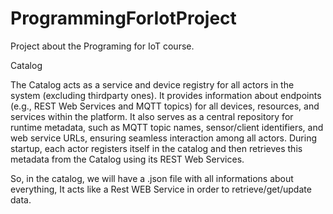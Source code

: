 # ProgrammingForIotProject

Project about the Programing for IoT course.

Catalog

The Catalog acts as a service and device registry for all actors in the system (excluding thirdparty ones). It provides information about endpoints (e.g., REST Web Services and MQTT
topics) for all devices, resources, and services within the platform. It also serves as a central
repository for runtime metadata, such as MQTT topic names, sensor/client identifiers, and
web service URLs, ensuring seamless interaction among all actors. During startup, each
actor registers itself in the catalog and then retrieves this metadata from the Catalog using
its REST Web Services.

So, in the catalog, we will have a .json file with all informations about everything, 
It acts like a Rest WEB Service in order to retrieve/get/update data.